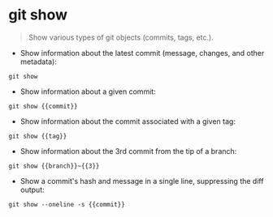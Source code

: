 # git show

> Show various types of git objects (commits, tags, etc.).

- Show information about the latest commit (message, changes, and other metadata):

`git show`

- Show information about a given commit:

`git show {{commit}}`

- Show information about the commit associated with a given tag:

`git show {{tag}}`

- Show information about the 3rd commit from the tip of a branch:

`git show {{branch}}~{{3}}`

- Show a commit's hash and message in a single line, suppressing the diff output:

`git show --oneline -s {{commit}}`
